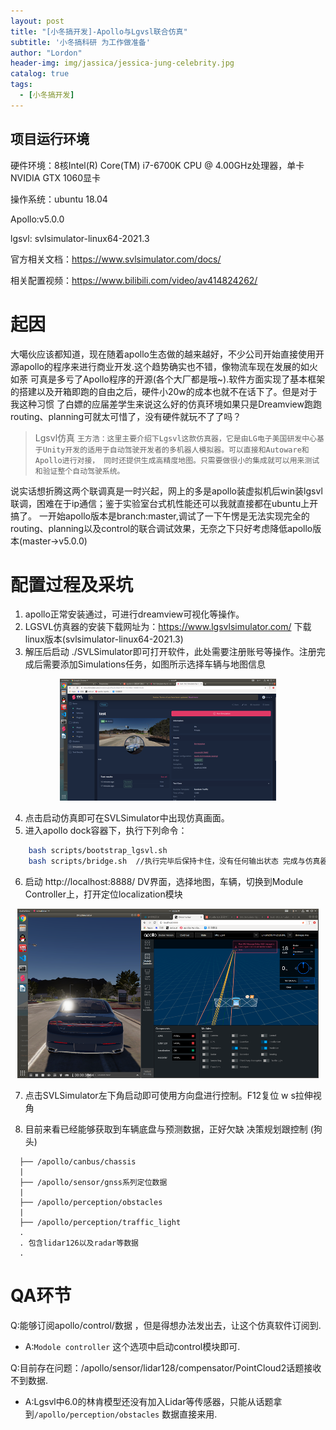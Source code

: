 ```yaml
---
layout: post
title: "[小冬搞开发]-Apollo与Lgvsl联合仿真"
subtitle: '小冬搞科研 为工作做准备'
author: "Lordon"
header-img: img/jassica/jessica-jung-celebrity.jpg
catalog: true
tags:
  - [小冬搞开发]
---
```



## 项目运行环境

硬件环境：8核Intel(R) Core(TM) i7-6700K CPU @ 4.00GHz处理器，单卡NVIDIA GTX 1060显卡

操作系统：ubuntu 18.04

Apollo:v5.0.0

lgsvl: svlsimulator-linux64-2021.3

官方相关文档：https://www.svlsimulator.com/docs/

相关配置视频：https://www.bilibili.com/video/av414824262/


# 起因

大噶伙应该都知道，现在随着apollo生态做的越来越好，不少公司开始直接使用开源apollo的程序来进行商业开发.这个趋势确实也不错，像物流车现在发展的如火如荼
可真是多亏了Apollo程序的开源(各个大厂都是哦~).软件方面实现了基本框架的搭建以及开箱即跑的自由之后，硬件小20w的成本也就不在话下了。但是对于我这种习惯
了白嫖的应届差学生来说这么好的仿真环境如果只是Dreamview跑跑routing、planning可就太可惜了，没有硬件就玩不了了吗？


> Lgsvl仿真
`
王方浩：这里主要介绍下Lgsvl这款仿真器，它是由LG电子美国研发中心基于Unity开发的适用于自动驾驶开发者的多机器人模拟器。可以直接和Autoware和Apollo进行对接，
同时还提供生成高精度地图。只需要做很小的集成就可以用来测试和验证整个自动驾驶系统。
`

说实话想折腾这两个联调真是一时兴起，网上的多是apollo装虚拟机后win装lgsvl联调，困难在于ip通信；鉴于实验室台式机性能还可以我就直接都在ubuntu上开搞了。
一开始apollo版本是branch:master,调试了一下午愣是无法实现完全的routing、planning以及control的联合调试效果，无奈之下只好考虑降低apollo版本(master->v5.0.0)


# 配置过程及采坑


1. apollo正常安装通过，可进行dreamview可视化等操作。
2. LGSVL仿真器的安装下载网址为：https://www.lgsvlsimulator.com/ 下载linux版本(svlsimulator-linux64-2021.3)
3. 解压后启动 ./SVLSimulator即可打开软件，此处需要注册账号等操作。注册完成后需要添加Simulations任务，如图所示选择车辆与地图信息

<p align="center">
<img src="/img/211115image/lgsvl0.png" >
</p>

4. 点击启动仿真即可在SVLSimulator中出现仿真画面。
5. 进入apollo dock容器下，执行下列命令：

```bash
	bash scripts/bootstrap_lgsvl.sh
	bash scripts/bridge.sh  //执行完毕后保持卡住，没有任何输出状态 完成与仿真器的连接
```
6. 启动  http://localhost:8888/ DV界面，选择地图，车辆，切换到Module Controller上，打开定位localization模块

<p align="center">
<img src="/img/211115image/lgsvl1.png" >
</p>


7. 点击SVLSimulator左下角启动即可使用方向盘进行控制。F12复位     w s拉伸视角


8. 目前来看已经能够获取到车辆底盘与预测数据，正好欠缺 决策规划跟控制 (狗头)
```
  ├── /apollo/canbus/chassis
  |
  ├── /apollo/sensor/gnss系列定位数据
  |
  ├── /apollo/perception/obstacles
  |
  ├── /apollo/perception/traffic_light
  .
  . 包含lidar126以及radar等数据
  .
```

# QA环节

Q:能够订阅apollo/control/数据 ，但是得想办法发出去，让这个仿真软件订阅到.

- A:`Modole controller` 这个选项中启动control模块即可.


Q:目前存在问题：/apollo/sensor/lidar128/compensator/PointCloud2话题接收不到数据. 

- A:Lgsvl中6.0的林肯模型还没有加入Lidar等传感器，只能从话题拿到`/apollo/perception/obstacles` 数据直接来用.


